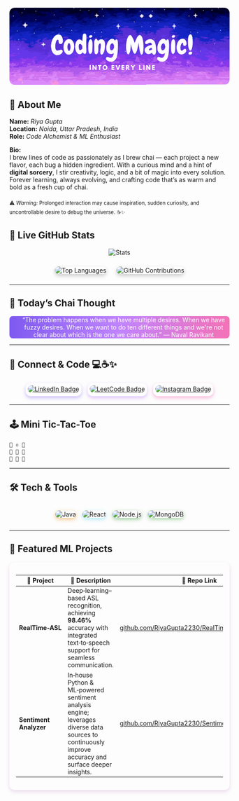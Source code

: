<!-- Hero Section: Banner -->
<p align="center">
  <!-- Live dynamic banner with custom tagline -->
  <img src="assets/Coding magic into every line..gif" alt="Turning chai into code banner" style="border-radius: 12px;" />
</p>



<!-- About Me -->
## 👋 About Me

**Name:** _Riya Gupta_  
**Location:** _Noida, Uttar Pradesh, India_  
**Role:** _Code Alchemist & ML Enthusiast_

**Bio:**  
I brew lines of code as passionately as I brew chai — each project a new flavor, each bug a hidden ingredient. With a curious mind and a hint of **digital sorcery**, I stir creativity, logic, and a bit of magic into every solution. Forever learning, always evolving, and crafting code that’s as warm and bold as a fresh cup of chai.  

<sub>⚠️ *Warning:* Prolonged interaction may cause inspiration, sudden curiosity, and uncontrollable desire to debug the universe. ☕✨</sub>



## 🧠 Live GitHub Stats  

<div align="center">

  ![Stats](https://github-readme-stats.vercel.app/api?username=RiyaGupta2230&show_icons=true&theme=radical)

  <!-- Top languages and contributions graph -->
  <img src="https://github-readme-stats.vercel.app/api/top-langs/?username=RiyaGupta2230&layout=compact&theme=radical" alt="Top Languages" style="border-radius: 12px; box-shadow: 0 4px 10px rgba(0,0,0,0.2); margin: 10px;" />  
  <img src="https://github-readme-stats.vercel.app/api?username=RiyaGupta2230&show_icons=true&theme=react&include_all_commits=true&count_private=true&hide=issues" alt="GitHub Contributions" style="border-radius: 12px; box-shadow: 0 4px 10px rgba(0,0,0,0.2); margin: 10px;" />

</div>
 

---


## 🍵 Today’s Chai Thought  

<div style="text-align: center; color:rgb(255, 255, 255); border-left: 4px solid #7f5af0; padding-left: 15px; margin: 10px 0; background: linear-gradient(90deg, #7f5af0 0%, #c084fc 50%, #f472b6 100%); border-radius: 8px;">
  “The problem happens when we have multiple desires. When we have fuzzy desires. When we want to do ten different things and we're not clear about which is the one we care about.” — Naval Ravikant
</div>

---



## 🔗 Connect & Code 💻☕✨

<p align="center">
  <span style="padding: 5px; border-radius: 12px; margin: 5px; display: inline-block; 
               box-shadow: 0 4px 8px rgba(127, 90, 240, 0.4); 
               transition: box-shadow 0.3s ease;"
        onmouseover="this.style.boxShadow='0 0 15px 4px rgba(127, 90, 240, 0.8)'"
        onmouseout="this.style.boxShadow='0 4px 8px rgba(127, 90, 240, 0.4)'">
    <a href="https://www.linkedin.com/in/riya-gupta-911579250/" target="_blank" style="display: inline-block; border-radius: 8px; overflow: hidden;">
      <img src="https://img.shields.io/badge/Let's_Connect-004182?style=for-the-badge&logo=linkedin&logoColor=white" alt="LinkedIn Badge" style="border-radius: 8px;" />
    </a>
  </span>
  <span style="padding: 5px; border-radius: 12px; margin: 5px; display: inline-block; 
               box-shadow: 0 4px 8px rgba(196, 132, 252, 0.5); 
               transition: box-shadow 0.3s ease;"
        onmouseover="this.style.boxShadow='0 0 15px 4px rgba(196, 132, 252, 0.9)'"
        onmouseout="this.style.boxShadow='0 4px 8px rgba(196, 132, 252, 0.5)'">
    <a href="https://leetcode.com/u/RiyaGupta2231/" target="_blank" style="display: inline-block; border-radius: 8px; overflow: hidden;">
      <img src="https://img.shields.io/badge/Code_with_Me-FFA116?style=for-the-badge&logo=leetcode&logoColor=white" alt="LeetCode Badge" style="border-radius: 8px;" />
    </a>
  </span>
  <span style="padding: 5px; border-radius: 12px; margin: 5px; display: inline-block; 
               box-shadow: 0 4px 8px rgba(244, 114, 182, 0.5); 
               transition: box-shadow 0.3s ease;"
        onmouseover="this.style.boxShadow='0 0 15px 4px rgba(244, 114, 182, 0.9)'"
        onmouseout="this.style.boxShadow='0 4px 8px rgba(244, 114, 182, 0.5)'">
    <a href="https://www.instagram.com/riya_gupta_2230?igsh=MXEwbGRnNTlmYW9ucQ==" target="_blank" style="display: inline-block; border-radius: 8px; overflow: hidden;">
      <img src="https://img.shields.io/badge/Follow_My_Journey-E4405F?style=for-the-badge&logo=instagram&logoColor=white" alt="Instagram Badge" style="border-radius: 8px;" />
    </a>
  </span>
</p>




---


## 🕹️ Mini Tic-Tac-Toe  
```
🍵 ▫️ 🍵
🍵 🍵 🍪
🍵 🍪 🍵
```  
---  


## 🛠️ Tech & Tools

<div align="center" style="display: flex; justify-content: center; gap: 15px; flex-wrap: wrap;">

  <img src="https://img.shields.io/badge/Java-ED8B00?style=for-the-badge&logo=java&logoColor=white" 
       alt="Java" 
       style="border-radius: 12px; box-shadow: 0 3px 8px rgba(237, 139, 0, 0.5);" />
       
  <img src="https://img.shields.io/badge/React-61DAFB?style=for-the-badge&logo=react" 
       alt="React" 
       style="border-radius: 12px; box-shadow: 0 3px 8px rgba(97, 218, 251, 0.5);" />
       
  <img src="https://img.shields.io/badge/Node.js-339933?style=for-the-badge&logo=nodedotjs&logoColor=white" 
       alt="Node.js" 
       style="border-radius: 12px; box-shadow: 0 3px 8px rgba(51, 153, 51, 0.5);" />
       
  <img src="https://img.shields.io/badge/MongoDB-4EA94B?style=for-the-badge&logo=mongodb" 
       alt="MongoDB" 
       style="border-radius: 12px; box-shadow: 0 3px 8px rgba(78, 169, 75, 0.5);" />
</div>



---

## 📂 Featured ML Projects

<div style="max-width: 900px; margin: auto; padding: 15px; border-radius: 12px; box-shadow: 0 4px 10px rgba(128, 0, 128, 0.15);">

| 🚀 Project              | 📝 Description                                                                                         | 🔗 Repo Link                                                                                               |
|------------------------|------------------------------------------------------------------------------------------------------|------------------------------------------------------------------------------------------------------------|
| **RealTime‑ASL**       | Deep‐learning–based ASL recognition, achieving **98.46%** accuracy with integrated text‑to‑speech support for seamless communication. | [github.com/RiyaGupta2230/RealTime‑ASL‑Recognition](https://github.com/RiyaGupta2230/RealTime-ASL-Recognition) 
| **Sentiment Analyzer** | In‑house Python & ML‑powered sentiment analysis engine; leverages diverse data sources to continuously improve accuracy and surface deeper insights. | [github.com/RiyaGupta2230/Sentiment‑Analyzer](https://github.com/RiyaGupta2230/Sentiment-Analyzer-)   |

</div>

